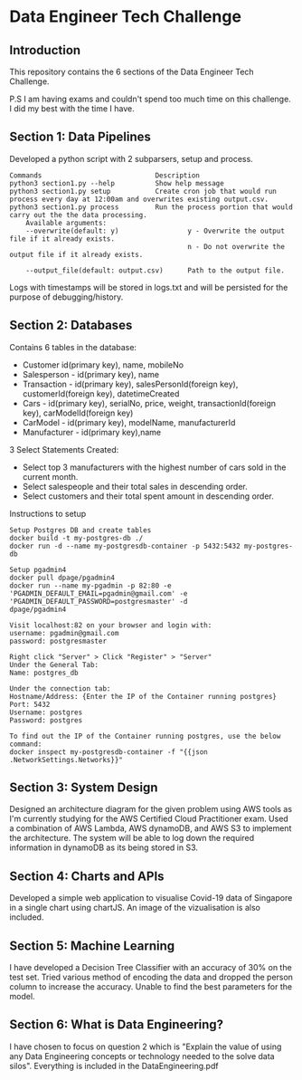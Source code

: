 # Data Engineer Tech Challenge

## Introduction

This repository contains the 6 sections of the Data Engineer Tech Challenge.

P.S I am having exams and couldn't spend too much time on this challenge. I did my best with the time I have.

## Section 1: Data Pipelines

Developed a python script with 2 subparsers, setup and process.

    Commands                            Description
    python3 section1.py --help          Show help message
    python3 section1.py setup           Create cron job that would run process every day at 12:00am and overwrites existing output.csv.
    python3 section1.py process         Run the process portion that would carry out the the data processing.
        Available arguments:
        --overwrite(default: y)                 y - Overwrite the output file if it already exists.
                                                n - Do not overwrite the output file if it already exists.

        --output_file(default: output.csv)      Path to the output file.

Logs with timestamps will be stored in logs.txt and will be persisted for the purpose of debugging/history.

## Section 2: Databases

Contains 6 tables in the database:

- Customer id(primary key), name, mobileNo
- Salesperson - id(primary key), name
- Transaction - id(primary key), salesPersonId(foreign key), customerId(foreign key), datetimeCreated
- Cars - id(primary key), serialNo, price, weight, transactionId(foreign key), carModelId(foreign key)
- CarModel - id(primary key), modelName, manufacturerId
- Manufacturer - id(primary key),name

3 Select Statements Created:

- Select top 3 manufacturers with the highest number of cars sold in the current month.
- Select salespeople and their total sales in descending order.
- Select customers and their total spent amount in descending order.

Instructions to setup
    
    Setup Postgres DB and create tables
    docker build -t my-postgres-db ./
    docker run -d --name my-postgresdb-container -p 5432:5432 my-postgres-db

    Setup pgadmin4
    docker pull dpage/pgadmin4
    docker run --name my-pgadmin -p 82:80 -e 'PGADMIN_DEFAULT_EMAIL=pgadmin@gmail.com' -e 'PGADMIN_DEFAULT_PASSWORD=postgresmaster' -d
    dpage/pgadmin4

    Visit localhost:82 on your browser and login with:
    username: pgadmin@gmail.com
    password: postgresmaster

    Right click "Server" > Click "Register" > "Server"
    Under the General Tab:
    Name: postgres_db

    Under the connection tab:
    Hostname/Address: {Enter the IP of the Container running postgres}
    Port: 5432
    Username: postgres
    Password: postgres

    To find out the IP of the Container running postgres, use the below command:
    docker inspect my-postgresdb-container -f "{{json .NetworkSettings.Networks}}"

## Section 3: System Design

Designed an architecture diagram for the given problem using AWS tools as I'm currently studying for the AWS Certified Cloud Practitioner exam. Used a combination of AWS Lambda, AWS dynamoDB, and AWS S3 to implement the architecture. The system will be able to log down the required information in dynamoDB as its being stored in S3.

## Section 4: Charts and APIs

Developed a simple web application to visualise Covid-19 data of Singapore in a single chart using chartJS. An image of the vizualisation is also included.

## Section 5: Machine Learning

I have developed a Decision Tree Classifier with an accuracy of 30% on the test set. Tried various method of encoding the data and dropped the person column to increase the accuracy. Unable to find the best parameters for the model.

## Section 6: What is Data Engineering?

I have chosen to focus on question 2 which is "Explain the value of using any Data Engineering concepts or technology needed to the solve data silos". Everything is included in the DataEngineering.pdf

